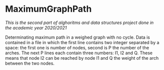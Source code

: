 # MaximumGraphPath
*This is the second part of alghoritms and data structures project done in the academic year 2020/2021*

Determinating maximum path in a weighed graph with no cycle. Data is contained in a file in which the first line contains two integer  separated by a space: the first one is number of nodes, second is P the number of the arches. The next P lines each contain three numbers: I1, I2 and Q. These means that node I2 can be reached by node I1 and Q the weight of the arch between the two nodes.
 
